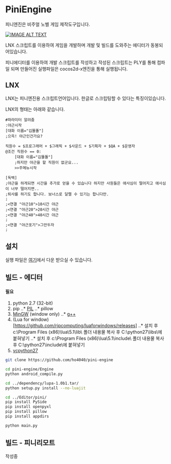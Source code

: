 PiniEngine
=============
피니엔진은 비주얼 노벨 게임 제작도구입니다. 

[![IMAGE ALT TEXT](http://img.youtube.com/vi/5FD2cSPqFLE/0.jpg)](http://www.youtube.com/watch?v=5FD2cSPqFLE "피니엔진 프리뷰 트레일러")

LNX 스크립트를 이용하여 게임을 개발하며 개발 및 빌드를 도와주는 에디터가 동봉되어있습니다.

피니에디터를 이용하여 개발 스크립트를 작성하고 작성된 스크립트는 PLY를 통해 컴파일 되며 만들어진 실행파일은 cocos2d-x엔진을 통해 실행됩니다.


LNX
-------------
LNX는 피니엔진용 스크립트언어입니다. 한글로 스크립팅할 수 있다는 특징이있습니다.

LNX의 형태는 아래와 같습니다.
<pre><code>#파라미터 알려줌
:야근시작
[대화 이름="김똘똘"]
;으윽! 야근인건가요?

직원수 = $프로그래머 + $그래픽 + $사운드 + $기획자 + $QA + $운영자
@조건 직원수 == 0:
	[대화 이름="김똘똘"]
	;하지만 야근을 할 직원이 없군요...
	>>주메뉴시작

[독백]
;야근을 하게되면 시간을 추가로 얻을 수 있습니다 하지만 사원들은 애사심이 떨어지고 애사심이 너무 떨어지면..
;퇴사를 하기도 합니다. 보너스로 달랠 수 있기는 합니다만.
;
;<연결 "야근10">10시간 야근</연결>
;<연결 "야근20">20시간 야근</연결>
;<연결 "야근40">40시간 야근</연결>
;
;<연결 "야근포기">그만두자</연결>
;
</code></pre>

설치
-------------
실행 파일은 [여기](http://piniengine.com/)에서 다운 받으실 수 있습니다.

빌드 - 에디터
-------------
#### 필요 
1. python 2.7 (32-bit)
2. pip
..* [PIL](http://effbot.org/downloads/PIL-1.1.7.win32-py2.7.exe)
..* pillow
3. [MinGW](https://sourceforge.net/projects/mingw/files/Installer/) (window only)
..* [g++](http://studymake.tistory.com/385) 
4. (Lua for window)[https://github.com/rjpcomputing/luaforwindows/releases]
..* 설치 후 c:\Program Files (x86)\lua\5.1\lib\ 폴더 내용물 복사 후 C:\python27\libs\에 붙혀넣기
..* 설치 후 c:\Program Files (x86)\lua\5.1\include\ 폴더 내용물 복사 후 C:\python27\include\에 붙혀넣기
5. [vcpython27](http://aka.ms/vcpython27)

```bash
git clone https://github.com/ho4040/pini-engine

cd pini-engine/Engine
python android_compile.py

cd ../dependency/lupa-1.0b1.tar/
python setup.py install --no-luajit

cd ../Editor/pini/
pip install PySide
pip install openpyxl
pip install pillow
pip install appdirs

python main.py
```

빌드 - 피니리모트
-------------
작성중